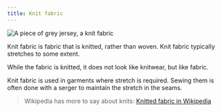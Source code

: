 ```yaml
---
title: Knit fabric
---
```


![A piece of grey jersey, a knit fabric](/img/sewing/knit-fabric.jpg)

Knit fabric is fabric that is knitted, rather than woven. Knit fabric typically stretches to some extent.

While the fabric is knitted, it does not look like knitwear, but like fabric.

Knit fabric is used in garments where stretch is required. Sewing them is often done with a serger to maintain the stretch in the seams.

> Wikipedia has more to say about knits: [Knitted fabric in Wikipedia](http://en.wikipedia.org/wiki/Knitted_fabric)
